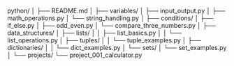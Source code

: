 python/
│
├── README.md
│
├── variables/
│   ├── input_output.py
│   ├── math_operations.py
│   └── string_handling.py
│
├── conditions/
│   ├── if_else.py
│   ├── odd_even.py
│   └── compare_three_numbers.py
│
├── data_structures/
│   ├── lists/
│   │   ├── list_basics.py
│   │   └── list_operations.py
│   ├── tuples/
│   │   └── tuple_examples.py
│   ├── dictionaries/
│   │   └── dict_examples.py
│   └── sets/
│       └── set_examples.py
│
└── projects/
    └── project_001_calculator.py
